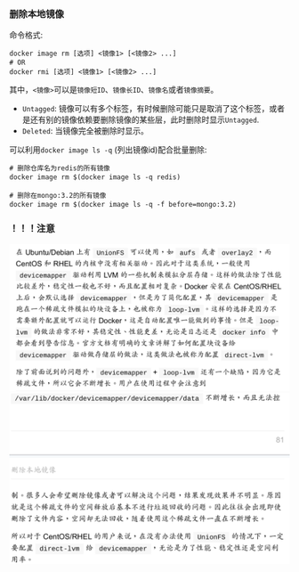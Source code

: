 ### 删除本地镜像
命令格式:
```shell
docker image rm [选项] <镜像1> [<镜像2> ...]
# OR
docker rmi [选项] <镜像1> [<镜像2> ...]
```

其中，`<镜像>`可以是`镜像短ID`、`镜像长ID`、`镜像名`或者`镜像摘要`。

- `Untagged`: 镜像可以有多个标签，有时候删除可能只是取消了这个标签，或者是还有别的镜像依赖要删除镜像的某些层，此时删除时显示`Untagged`.
- `Deleted`: 当镜像完全被删除时显示。

可以利用`docker image ls -q` (列出镜像id)配合批量删除:
```shell
# 删除仓库名为redis的所有镜像
docker image rm $(docker image ls -q redis)

# 删除在mongo:3.2的所有镜像
docker image rm $(docker image ls -q -f before=mongo:3.2)
```

### ！！！注意
![](./image/centos_rhel0.png)
![](./image/centos_rhel1.png)

